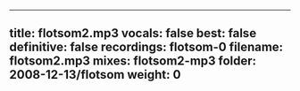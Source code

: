 
---
title: flotsom2.mp3
vocals: false
best: false
definitive: false
recordings: flotsom-0
filename: flotsom2.mp3
mixes: flotsom2-mp3
folder: 2008-12-13/flotsom
weight: 0
---

